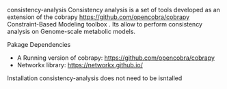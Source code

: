 consistency-analysis
Consistency analysis is a set of tools developed as an extension
 of the cobrapy 
https://github.com/opencobra/cobrapy
Constraint-Based Modeling toolbox
. Its allow to perform consistency analysis on Genome-scale metabolic models.

Pakage Dependencies
- A Running version of cobrapy: https://github.com/opencobra/cobrapy
- Networkx library: https://networkx.github.io/

Installation
consistency-analysis does not need to be isntalled


